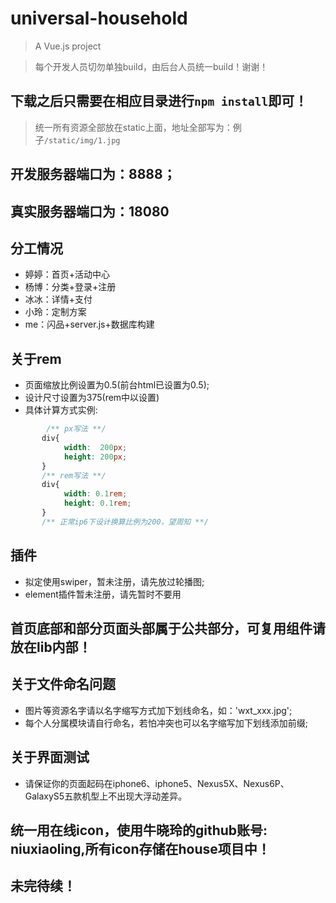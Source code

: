 # universal-household

> A Vue.js project

> 每个开发人员切勿单独build，由后台人员统一build！谢谢！

## 下载之后只需要在相应目录进行```npm install```即可！

> 统一所有资源全部放在static上面，地址全部写为：例子```/static/img/1.jpg```

## 开发服务器端口为：8888；

## 真实服务器端口为：18080

## 分工情况
* 婷婷：首页+活动中心
* 杨博：分类+登录+注册
* 冰冰：详情+支付
* 小玲：定制方案
* me：闪品+server.js+数据库构建

## 关于rem
* 页面缩放比例设置为0.5(前台html已设置为0.5);
* 设计尺寸设置为375(rem中以设置)
* 具体计算方式实例:
```css
        /** px写法 **/
       div{
            width:  200px;
            height: 200px;
       } 
       /** rem写法 **/
       div{
            width: 0.1rem;
            height: 0.1rem;
       }
       /** 正常ip6下设计换算比例为200，望周知 **/ 
```

## 插件
* 拟定使用swiper，暂未注册，请先放过轮播图;
* element插件暂未注册，请先暂时不要用

## 首页底部和部分页面头部属于公共部分，可复用组件请放在lib内部！

## 关于文件命名问题
* 图片等资源名字请以名字缩写方式加下划线命名，如：'wxt_xxx.jpg';
* 每个人分属模块请自行命名，若怕冲突也可以名字缩写加下划线添加前缀;

## 关于界面测试
* 请保证你的页面起码在iphone6、iphone5、Nexus5X、Nexus6P、GalaxyS5五款机型上不出现大浮动差异。

## 统一用在线icon，使用牛晓玲的github账号: niuxiaoling,所有icon存储在house项目中！

## 未完待续！
